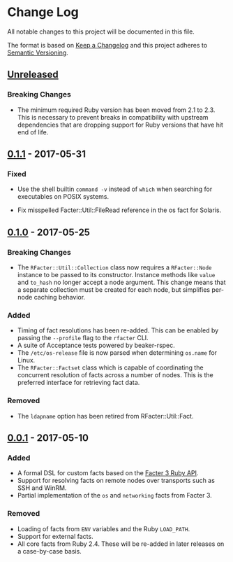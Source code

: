 # Change Log
All notable changes to this project will be documented in this file.

The format is based on [Keep a Changelog](http://keepachangelog.com/)
and this project adheres to [Semantic Versioning](http://semver.org/).


## [Unreleased]
### Breaking Changes

  - The minimum required Ruby version has been moved from 2.1 to 2.3.
    This is necessary to prevent breaks in compatibility with upstream
    dependencies that are dropping support for Ruby versions that have
    hit end of life.

## [0.1.1] - 2017-05-31
### Fixed

  - Use the shell builtin `command -v` instead of `which` when searching for
    executables on POSIX systems.

  - Fix misspelled Facter::Util::FileRead reference in the os fact for Solaris.


## [0.1.0] - 2017-05-25
### Breaking Changes

  - The `RFacter::Util::Collection` class now requires a `RFacter::Node`
    instance to be passed to its constructor. Instance methods like
    `value` and `to_hash` no longer accept a node argument. This change
    means that a separate collection must be created for each node, but
    simplifies per-node caching behavior.

### Added

  - Timing of fact resolutions has been re-added. This can be enabled by passing
    the `--profile` flag to the `rfacter` CLI.
  - A suite of Acceptance tests powered by beaker-rspec.
  - The `/etc/os-release` file is now parsed when determining `os.name` for Linux.
  - The `RFacter::Factset` class which is capable of coordinating the
    concurrent resolution of facts across a number of nodes. This is the
    preferred interface for retrieving fact data.

### Removed

  - The `ldapname` option has been retired from RFacter::Util::Fact.


## [0.0.1] - 2017-05-10
### Added

  - A formal DSL for custom facts based on the [Facter 3 Ruby API][facter-3-api].
  - Support for resolving facts on remote nodes over transports such as SSH
    and WinRM.
  - Partial implementation of the `os` and `networking` facts from Facter 3.

### Removed

  - Loading of facts from `ENV` variables and the Ruby `LOAD_PATH`.
  - Support for external facts.
  - All core facts from Ruby 2.4. These will be re-added in later releases
    on a case-by-case basis.

[facter-3-api]: https://github.com/puppetlabs/facter/blob/master/Extensibility.md#custom-facts-compatibility

[Unreleased]: https://github.com/Sharpie/rfacter/compare/0.1.1...HEAD
[0.1.1]: https://github.com/Sharpie/rfacter/compare/0.1.0...0.1.1
[0.1.0]: https://github.com/Sharpie/rfacter/compare/0.0.1...0.1.0
[0.0.1]: https://github.com/Sharpie/rfacter/compare/7ceb3e9...0.0.1
